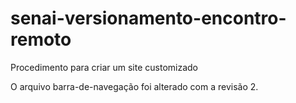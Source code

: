 # senai-versionamento-encontro-remoto

Procedimento para criar um site customizado

O arquivo barra-de-navegação foi alterado com a revisão 2.
